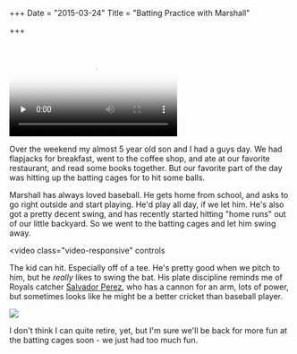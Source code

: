 +++
Date = "2015-03-24"
Title = "Batting Practice with Marshall"

+++

</br>
<video class="video-responsive" controls preload="none" poster="//drops.albush.com/marshallBP.png">
   <source src="//drops.albush.com/marshallBP1.webm" type="video/webm">
</video>

Over the weekend my almost 5 year old son and I had a guys day. We had flapjacks for breakfast, went to the coffee shop, and ate at our favorite restaurant, and read some books together. But our favorite part of the day was hitting up the batting cages for to hit some balls.

Marshall has always loved baseball. He gets home from school, and asks to go right outside and start playing. He'd play all day, if we let him. He's also got a pretty decent swing, and has recently started hitting "home runs" out of our little backyard. So we went to the batting cages and let him swing away.

<video class="video-responsive" controls
   <source src="//drops.albush.com/marshallBP2.webm" type="video/webm">
</video>

The kid can hit. Especially off of a tee. He's pretty good when we pitch to him, but he _really_ likes to swing the bat. His plate discipline reminds me of Royals catcher [Salvador Perez](//www.fangraphs.com/blogs/theres-nothing-salvador-perez-wont-swing-at/), who has a cannon for an arm, lots of power, but sometimes looks like he might be a better cricket than baseball player.

<img class="img-responsive" src="//cdn.fangraphs.com/blogs/wp-content/uploads/2014/10/perez-foul.gif">

I don't think I can quite retire, yet, but I'm sure we'll be back for more fun at the batting cages soon - we just had too much fun.
